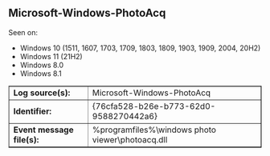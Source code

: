 ## Microsoft-Windows-PhotoAcq

Seen on:
* Windows 10 (1511, 1607, 1703, 1709, 1803, 1809, 1903, 1909, 2004, 20H2)
* Windows 11 (21H2)
* Windows 8.0
* Windows 8.1

<table border="1" class="docutils">
  <tbody>
    <tr>
      <td><b>Log source(s):</b></td>
      <td>Microsoft-Windows-PhotoAcq</td>
    </tr>
    <tr>
      <td><b>Identifier:</b></td>
      <td>{76cfa528-b26e-b773-62d0-9588270442a6}</td>
    </tr>
    <tr>
      <td><b>Event message file(s):</b></td>
      <td>%programfiles%\windows photo viewer\photoacq.dll</td>
    </tr>
  </tbody>
</table>

&nbsp;

